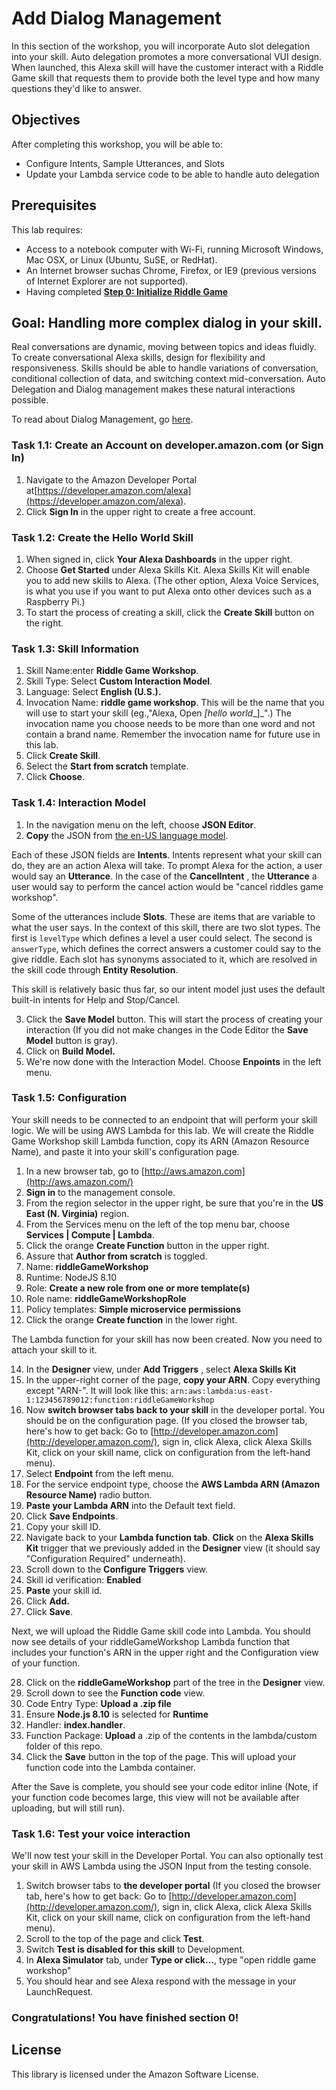 # Add Dialog Management 

In this section of the workshop, you will incorporate Auto slot delegation into your skill. Auto delegation promotes a more conversational VUI design. When launched, this Alexa skill will have the customer interact with a Riddle Game skill that requests them to provide both the level type and how many questions they'd like to answer.

## Objectives

After completing this workshop, you will be able to:

- Configure Intents, Sample Utterances, and Slots
- Update your Lambda service code to be able to handle auto delegation

## Prerequisites

This lab requires:

- Access to a notebook computer with Wi-Fi, running Microsoft Windows, Mac OSX, or Linux (Ubuntu, SuSE, or RedHat).
- An Internet browser suchas Chrome, Firefox, or IE9 (previous versions of Internet Explorer are not supported).
- Having completed **[Step 0: Initialize Riddle Game](https://github.com/CamiWilliams/LevelUpRiddles-Workshop/tree/master/Step%200%20-%20Initialize%20Riddle%20Game)**

## Goal: Handling more complex dialog in your skill.
Real conversations are dynamic, moving between topics and ideas fluidly. To create conversational Alexa skills, design for flexibility and responsiveness. Skills should be able to handle variations of conversation, conditional collection of data, and switching context mid-conversation. Auto Delegation and Dialog management makes these natural interactions possible.

To read about Dialog Management, go [here](https://build.amazonalexadev.com/alexa-skill-dialog-management-guide-ww.html).

### Task 1.1: Create an Account on developer.amazon.com (or Sign In)

1. Navigate to the Amazon Developer Portal at[https://developer.amazon.com/alexa](https://developer.amazon.com/alexa).
2. Click **Sign In** in the upper right to create a free account.

### Task 1.2: Create the Hello World Skill

1. When signed in, click **Your Alexa Dashboards** in the upper right.
2. Choose **Get Started** under Alexa Skills Kit. Alexa Skills Kit will enable you to add new skills to Alexa. (The other option, Alexa Voice Services, is what you use if you want to put Alexa onto other devices such as a Raspberry Pi.)
3. To start the process of creating a skill, click the **Create Skill** button on the right.

### Task 1.3: Skill Information

1. Skill Name:enter **Riddle Game Workshop**.
2. Skill Type: Select **Custom Interaction Model**.
3. Language: Select **English (U.S.).**
4. Invocation Name: **riddle game workshop**. This will be the name that you will use to start your skill (eg.,&quot;Alexa, Open _[hello world__]_&quot;.) The invocation name you choose needs to be more than one word and not contain a brand name. Remember the invocation name for future use in this lab.
5. Click **Create Skill**.
6. Select the **Start from scratch** template.
7. Click **Choose**.

### Task 1.4: Interaction Model

1. In the navigation menu on the left, choose **JSON Editor**.
2. **Copy** the JSON from [the en-US language model](https://github.com/CamiWilliams/LevelUpRiddles-Workshop/blob/master/Step%200%20-%20Initialize%20Riddle%20Game/models/en-US.json).

Each of these JSON fields are **Intents**. Intents represent what your skill can do, they are an action Alexa will take. To prompt Alexa for the action, a user would say an **Utterance**. In the case of the **CancelIntent** , the **Utterance** a user would say to perform the cancel action would be &quot;cancel riddles game workshop&quot;.

Some of the utterances include **Slots**. These are items that are variable to what the user says. In the context of this skill, there are two slot types. The first is `levelType` which defines a level a user could select. The second is `answerType`, which defines the  correct answers a customer could say to the give riddle. Each slot has synonyms associated to it, which are resolved in the skill code through **Entity Resolution**.

This skill is relatively basic thus far, so our intent model just uses the default built-in intents for Help and Stop/Cancel.

3. Click the **Save Model** button. This will start the process of creating your interaction (If you did not make changes in the Code Editor the **Save Model** button is gray).
4. Click on **Build Model.**
8. We&#39;re now done with the Interaction Model. Choose **Enpoints** in the left menu.

### Task 1.5: Configuration

Your skill needs to be connected to an endpoint that will perform your skill logic. We will be using AWS Lambda for this lab. We will create the Riddle Game Workshop skill Lambda function, copy its ARN (Amazon Resource Name), and paste it into your skill&#39;s configuration page.

1. In a new browser tab, go to [http://aws.amazon.com](http://aws.amazon.com/)
2. **Sign in** to the management console.
3. From the region selector in the upper right, be sure that you&#39;re in the **US East (N. Virginia)** region.
4. From the Services menu on the left of the top menu bar, choose **Services | Compute | Lambda**.
5. Click the orange **Create Function** button in the upper right.
6. Assure that **Author from scratch** is toggled.
7. Name: **riddleGameWorkshop**
8. Runtime: NodeJS 8.10
9. Role: **Create a new role from one or more template(s)**
10. Role name: **riddleGameWorkshopRole**
11. Policy templates: **Simple microservice permissions**
12. Click the orange **Create function** in the lower right.

The Lambda function for your skill has now been created. Now you need to attach your skill to it.

14. In the **Designer** view, under **Add Triggers** , select **Alexa Skills Kit**
15. In the upper-right corner of the page, **copy your ARN**. Copy everything except &quot;ARN-&quot;. It will look like this:
`arn:aws:lambda:us-east-1:123456789012:function:riddleGameWorkshop`
16. Now **switch browser tabs back to your skill** in the developer portal. You should be on the configuration page. (If you closed the browser tab, here&#39;s how to get back: Go to  [http://developer.amazon.com](http://developer.amazon.com/), sign in, click Alexa, click Alexa Skills Kit, click on your skill name, click on configuration from the left-hand menu).
17. Select **Endpoint** from the left menu.
18. For the service endpoint type, choose the **AWS Lambda ARN (Amazon Resource Name)** radio button.
19. **Paste your Lambda ARN** into the Default text field.
20. Click **Save Endpoints**.
21. Copy your skill ID.
22. Navigate back to your **Lambda function tab**. **Click** on the **Alexa Skills Kit** trigger that we previously added in the **Designer** view (it should say &quot;Configuration Required&quot; underneath).
23. Scroll down to the **Configure Triggers** view.
24. Skill id verification: **Enabled**
25. **Paste** your skill id.
26. Click **Add.**
27. Click **Save**.

Next, we will upload the Riddle Game skill code into Lambda. You should now see details of your riddleGameWorkshop Lambda function that includes your function&#39;s ARN in the upper right and the Configuration view of your function.

28. Click on the **riddleGameWorkshop** part of the tree in the **Designer** view.
29. Scroll down to see the **Function code** view.
30. Code Entry Type: **Upload a .zip file**
31. Ensure **Node.js 8.10** is selected for **Runtime**
32. Handler: **index.handler**.
33. Function Package: **Upload** a .zip of the contents in the lambda/custom folder of this repo.
34. Click the **Save** button in the top of the page. This will upload your function code into the Lambda container.

After the Save is complete, you should see your code editor inline (Note, if your function code becomes large, this view will not be available after uploading, but will still run). 

### Task 1.6: Test your voice interaction

We&#39;ll now test your skill in the Developer Portal. You can also optionally test your skill in AWS Lambda using the JSON Input from the testing console.

1. Switch browser tabs to **the developer portal** (If you closed the browser tab, here&#39;s how to get back: Go to  [http://developer.amazon.com](http://developer.amazon.com/), sign in, click Alexa, click Alexa Skills Kit, click on your skill name, click on configuration from the left-hand menu).
2. Scroll to the top of the page and click **Test**.
3. Switch **Test is disabled for this skill** to Development.
4. In **Alexa Simulator** tab, under **Type or click…**, type &quot;open riddle game workshop&quot;
5. You should hear and see Alexa respond with the message in your LaunchRequest.




### Congratulations! You have finished section 0!


## License

This library is licensed under the Amazon Software License.

